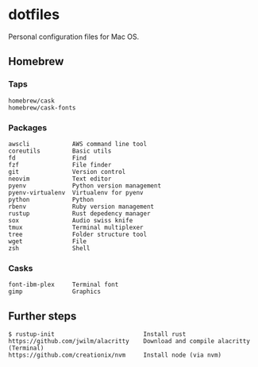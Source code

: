 # dotfiles

Personal configuration files for Mac OS.

## Homebrew

### Taps

```
homebrew/cask
homebrew/cask-fonts
```

### Packages

```
awscli            AWS command line tool
coreutils         Basic utils
fd                Find
fzf               File finder
git               Version control
neovim            Text editor
pyenv             Python version management
pyenv-virtualenv  Virtualenv for pyenv
python            Python
rbenv             Ruby version management
rustup            Rust depedency manager
sox               Audio swiss knife
tmux              Terminal multiplexer
tree              Folder structure tool
wget              File
zsh               Shell
```

### Casks

```
font-ibm-plex     Terminal font
gimp              Graphics
```

## Further steps

```
$ rustup-init                         Install rust
https://github.com/jwilm/alacritty    Download and compile alacritty (Terminal)
https://github.com/creationix/nvm     Install node (via nvm)
```

